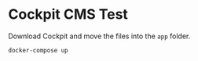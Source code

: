 # Cockpit CMS Test

Download Cockpit and move the files into the `app` folder.

```
docker-compose up
```
